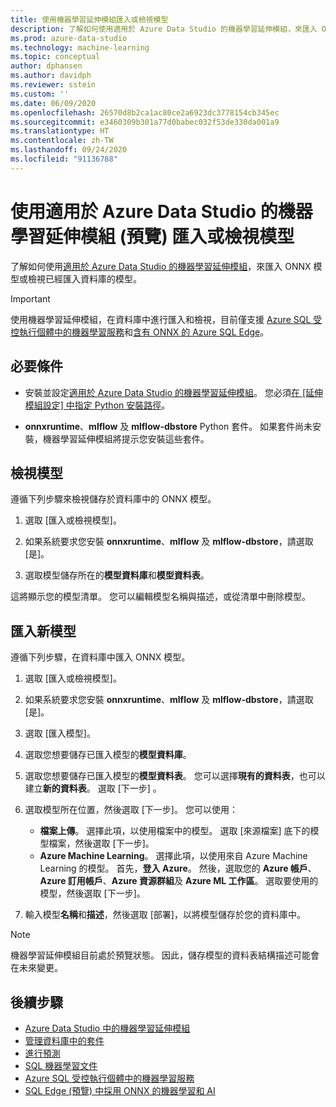 ```yaml
---
title: 使用機器學習延伸模組匯入或檢視模型
description: 了解如何使用適用於 Azure Data Studio 的機器學習延伸模組，來匯入 ONNX 模型或檢視已經匯入資料庫的模型。
ms.prod: azure-data-studio
ms.technology: machine-learning
ms.topic: conceptual
author: dphansen
ms.author: davidph
ms.reviewer: sstein
ms.custom: ''
ms.date: 06/09/2020
ms.openlocfilehash: 26570d8b2ca1ac80ce2a6923dc3778154cb345ec
ms.sourcegitcommit: e3460309b301a77d0babec032f53de330da001a9
ms.translationtype: HT
ms.contentlocale: zh-TW
ms.lasthandoff: 09/24/2020
ms.locfileid: "91136788"
---
```

# <a name="import-or-view-models-with-machine-learning-extension-for-azure-data-studio-preview"></a>使用適用於 Azure Data Studio 的機器學習延伸模組 (預覽) 匯入或檢視模型

了解如何使用[適用於 Azure Data Studio 的機器學習延伸模組](machine-learning-extension.md)，來匯入 ONNX 模型或檢視已經匯入資料庫的模型。

> [!IMPORTANT]
> 使用機器學習延伸模組，在資料庫中進行匯入和檢視，目前僅支援 [Azure SQL 受控執行個體中的機器學習服務](/azure/azure-sql/managed-instance/machine-learning-services-overview)和[含有 ONNX 的 Azure SQL Edge](/azure/azure-sql-edge/onnx-overview)。

## <a name="prerequisites"></a>必要條件

- 安裝並設定[適用於 Azure Data Studio 的機器學習延伸模組](machine-learning-extension.md)。 您必須[在 [延伸模組設定] 中指定 Python 安裝路徑](machine-learning-extension.md#settings)。

- **onnxruntime**、**mlflow** 及 **mlflow-dbstore** Python 套件。 如果套件尚未安裝，機器學習延伸模組將提示您安裝這些套件。

## <a name="view-models"></a>檢視模型

遵循下列步驟來檢視儲存於資料庫中的 ONNX 模型。

1. 選取 [匯入或檢視模型]。

1. 如果系統要求您安裝 **onnxruntime**、**mlflow** 及 **mlflow-dbstore**，請選取 [是]。

1. 選取模型儲存所在的**模型資料庫**和**模型資料表**。

這將顯示您的模型清單。 您可以編輯模型名稱與描述，或從清單中刪除模型。

## <a name="import-a-new-model"></a>匯入新模型

遵循下列步驟，在資料庫中匯入 ONNX 模型。

1. 選取 [匯入或檢視模型]。

1. 如果系統要求您安裝 **onnxruntime**、**mlflow** 及 **mlflow-dbstore**，請選取 [是]。

1. 選取 [匯入模型]。

1. 選取您想要儲存已匯入模型的**模型資料庫**。

1. 選取您想要儲存已匯入模型的**模型資料表**。 您可以選擇**現有的資料表**，也可以建立**新的資料表**。 選取 [下一步]  。

1. 選取模型所在位置，然後選取 [下一步]。 您可以使用：
    - **檔案上傳**。 選擇此項，以使用檔案中的模型。 選取 [來源檔案] 底下的模型檔案，然後選取 [下一步]。
    - **Azure Machine Learning**。 選擇此項，以使用來自 Azure Machine Learning 的模型。 首先，**登入 Azure**。 然後，選取您的 **Azure 帳戶**、**Azure 訂用帳戶**、**Azure 資源群組**及 **Azure ML 工作區**。 選取要使用的模型，然後選取 [下一步]。

1. 輸入模型**名稱**和**描述**，然後選取 [部署]，以將模型儲存於您的資料庫中。

> [!NOTE]
> 機器學習延伸模組目前處於預覽狀態。 因此，儲存模型的資料表結構描述可能會在未來變更。

## <a name="next-steps"></a>後續步驟

- [Azure Data Studio 中的機器學習延伸模組](machine-learning-extension.md)
- [管理資料庫中的套件](machine-learning-extension-manage-packages.md)
- [進行預測](machine-learning-extension-predictions.md)
- [SQL 機器學習文件](../../machine-learning/index.yml)
- [Azure SQL 受控執行個體中的機器學習服務](/azure/azure-sql/managed-instance/machine-learning-services-overview)
- [SQL Edge (預覽) 中採用 ONNX 的機器學習和 AI](/azure/azure-sql-edge/onnx-overview)
